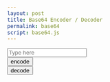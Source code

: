 ```yaml
---
layout: post
title: Base64 Encoder / Decoder
permalink: base64
script: base64.js
---
```


<div class="box">
  <div class="row">
    <div class="col-md-8"><input type="text" class="form-control" placeholder="Type here"></div>
    <div class="col-md-2"><input type="submit" value="encode" id="encode" class="btn btn-block btn-primary"></div>
    <div class="col-md-2"><input type="submit" value="decode" id="decode" class="btn btn-block btn-primary"></div>
  </div>
</div>
